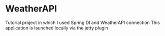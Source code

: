 # WeatherAPI
Tutorial project in which I used Spring DI and WeatherAPI connection
This application is launched locally via the jetty plugin
